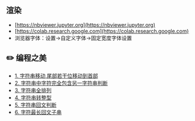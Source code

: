 ## 渲染

- [https://nbviewer.jupyter.org](https://nbviewer.jupyter.org)
- [https://colab.research.google.com](https://colab.research.google.com)
- 浏览器字体：设置->自定义字体->固定宽度字体设置

## ✏️ 编程之美

- [1. 字符串移动,尾部若干位移动到首部](https://nbviewer.jupyter.org/github/soul-coder-heap/ambition/blob/main/programming-method/string_shift.ipynb#) </br>
- [2. 字符串中字符完全包含另一字符串判断](https://nbviewer.jupyter.org/github/soul-coder-heap/ambition/blob/main/programming-method/string_contain.ipynb#) </br>
- [3. 字符串全排列](https://nbviewer.jupyter.org/github/soul-coder-heap/ambition/blob/main/programming-method/string_permutation.ipynb#) </br>
- [4. 字符串转整型](https://nbviewer.jupyter.org/github/soul-coder-heap/ambition/blob/main/programming-method/string_to_int.ipynb#) </br>
- [5. 字符串回文判断](https://nbviewer.jupyter.org/github/soul-coder-heap/ambition/blob/main/programming-method/string_is_palindrome.ipynb#) </br>
- [6. 字符最长回文子串](https://nbviewer.jupyter.org/github/soul-coder-heap/ambition/blob/main/programming-method/string_longest_palindrome.ipynb#) </br>

